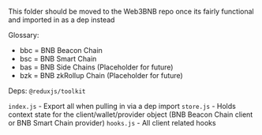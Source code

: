 This folder should be moved to the Web3BNB repo once its fairly functional and imported in as a dep instead

Glossary:
- bbc = BNB Beacon Chain
- bsc = BNB Smart Chain
- bas = BNB Side Chains (Placeholder for future)
- bzk = BNB zkRollup Chain (Placeholder for future)

Deps: `@reduxjs/toolkit`

`index.js` - Export all when pulling in via a dep import
`store.js` - Holds context state for the client/wallet/provider object (BNB Beacon Chain client or BNB Smart Chain provider)
`hooks.js` - All client related hooks